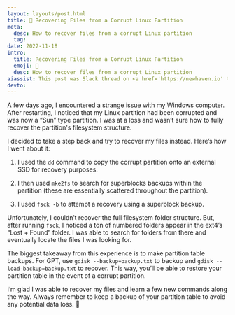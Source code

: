 ```yaml
---
layout: layouts/post.html
title: 💾 Recovering Files from a Corrupt Linux Partition 
meta:
  desc: How to recover files from a corrupt Linux partition
  tag: 
date: 2022-11-18
intro:
  title: Recovering Files from a Corrupt Linux Partition
  emoji: 💾
  desc: How to recover files from a corrupt Linux partition
aiassist: This post was Slack thread on <a href='https://newhaven.io' target='_blank'>newhaven.io</a> that was converted to a blog post using GPT-3.
devto:
---
```


A few days ago, I encountered a strange issue with my Windows computer. After restarting, I noticed that my Linux partition had been corrupted and was now a “Sun” type partition. I was at a loss and wasn’t sure how to fully recover the partition's filesystem structure.

I decided to take a step back and try to recover my files instead. Here’s how I went about it:

1. I used the `dd` command to copy the corrupt partition onto an external SSD for recovery purposes.

2. I then used `mke2fs` to search for superblocks backups within the partition (these are essentially scattered throughout the partition).

3. I used `fsck -b` to attempt a recovery using a superblock backup.

Unfortunately, I couldn’t recover the full filesystem folder structure. But, after running `fsck`, I noticed a ton of numbered folders appear in the ext4’s “Lost + Found” folder. I was able to search for folders from there and eventually locate the files I was looking for.

The biggest takeaway from this experience is to make partition table backups. For GPT, use `gdisk --backup=backup.txt` to backup and `gdisk --load-backup=backup.txt` to recover. This way, you’ll be able to restore your partition table in the event of a corrupt partition.

I’m glad I was able to recover my files and learn a few new commands along the way. Always remember to keep a backup of your partition table to avoid any potential data loss. 📁
